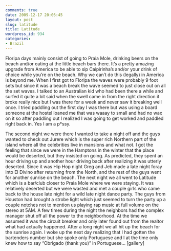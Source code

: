 ```yaml
---
comments: true
date: 2009-12-17 20:05:45
layout: post
slug: latitude
title: Latitude
wordpress_id: 934
categories:
- Brazil
---
```


Floripa days mainly consist of going to Praia Mole, drinking beers on the beach and/or eating at the little beach bars there.  It’s a pretty amazing upgrade from America to be able to sip Caipirinha’s and/or your drink of choice while you’re on the beach.  Why we can’t do this (legally) in America is beyond me.  When I first got to Floripa the waves were probably 9 foot sets but since it was a beach break the wave seemed to just close out on all the set waves.  I talked to an Australian kid who had been there a while and surfed it quite a bit said when the swell came in from the right direction it broke really nice but I was there for a week and never saw it breaking well once.  I tried paddling out the first day I was there but was using a board someone at the hostel loaned me that was waaay to small and had no wax on it so after paddling out I realized I was going to get worked and paddled right back in.  Yes I am a p*ssy.

The second night we were there I wanted to take a night off and the guys wanted to check out Jurere which is the super rich Northern part of the island where all the celebrities live in mansions and what not.  I got the feeling that since we were in the Hamptons in the winter that the place would be deserted, but they insisted on going.  As predicted, they spent an hour driving up and another hour driving back after realizing it was utterly deserted.  Since it was Hip Hop night Greg and Jeb made a late night foray into El Divino after returning from the North, and the rest of the guys went for another sunrise on the beach.  The next night we all went to Latitude which is a bar/club closer to Praia Mole where we were staying.  It was relatively deserted but we were wasted and met a couple girls who came back to the house late night for a wild late night dance party.  The guys from Houston had brought a strobe light which just seemed to turn the party up a couple notches not to mention us playing rap music at full volume on the stereo at 5AM.  A few times during the night the neighbors had the complex manager shut off all the power to the neighborhood.  At the time we assumed it was the circuit breaker and only later found out from the realtor what had actually happened.  After a long night we all hit up the beach for the sunrise again.  I woke up the next day realizing that I had gotten the bartenders number but she spoke only Portuguese and I at the time only knew how to say “Obrigado (thank you)” in Portuguese...
[gallery]

